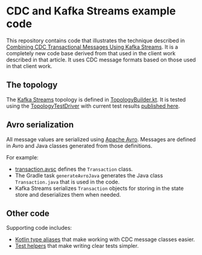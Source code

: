 # CDC and Kafka Streams example code

This repository contains code that illustrates the technique described in [Combining CDC
Transactional Messages Using Kafka
Streams](https://www.confluent.io/blog/cdc-kafka-for-scalable-microservices-messaging/).
It is a completely new code base derived from that used in the client work described in that
article. It uses CDC message formats based on those used in that client work.

## The topology

The [Kafka Streams](https://kafka.apache.org/documentation/streams) topology is defined
in [TopologyBuilder.kt](src/main/kotlin/mjs/cdc/TopologyBuilder.kt). It is tested using the
[TopologyTestDriver](https://kafka.apache.org/34/documentation/streams/developer-guide/testing.html)
with current test results [published here](https://cdc-kafka-streams.michaelstrasser.com).

## Avro serialization

All message values are serialized using [Apache Avro](https://avro.apache.org). Messages are
defined in Avro and Java classes generated from those definitions.

For example:

* [transaction.avsc](src/main/avro/transaction.avsc) defines the `Transaction` class.
* The Gradle task `generateAvroJava` generates the Java class `Transaction.java` that is used
  in the code.
* Kafka Streams serializes `Transaction` objects for storing in the state store and deserializes
  them when needed.

## Other code

Supporting code includes:

* [Kotlin type aliases](src/main/kotlin/mjs/cdc/TypeAliases.kt) that make working with CDC message
  classes easier.
* [Test helpers](src/test/kotlin/mjs/cdc/helper) that make writing clear tests simpler.
